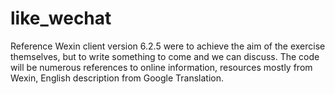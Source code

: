# like_wechat
Reference Wexin client version 6.2.5 were to achieve the aim of the exercise themselves, but to write something to come and we can discuss. The code will be numerous references to online information, resources mostly from Wexin, English description from Google Translation.
